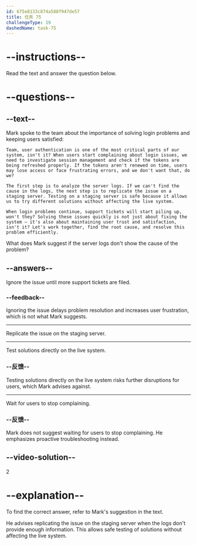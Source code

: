 ```yaml
---
id: 675e8133c874a588f947de57
title: 任务 75
challengeType: 19
dashedName: task-75
---
```


<!-- READING -->

# --instructions--

Read the text and answer the question below.

# --questions--

## --text--

Mark spoke to the team about the importance of solving login problems and keeping users satisfied:

`Team, user authentication is one of the most critical parts of our system, isn't it? When users start complaining about login issues, we need to investigate session management and check if the tokens are being refreshed properly. If the tokens aren't renewed on time, users may lose access or face frustrating errors, and we don't want that, do we?`

`The first step is to analyze the server logs. If we can't find the cause in the logs, the next step is to replicate the issue on a staging server. Testing on a staging server is safe because it allows us to try different solutions without affecting the live system.`

`When login problems continue, support tickets will start piling up, won't they? Solving these issues quickly is not just about fixing the system — it's also about maintaining user trust and satisfaction, isn't it? Let's work together, find the root cause, and resolve this problem efficiently.`

What does Mark suggest if the server logs don't show the cause of the problem?

## --answers--

Ignore the issue until more support tickets are filed.

### --feedback--

Ignoring the issue delays problem resolution and increases user frustration, which is not what Mark suggests.

---

Replicate the issue on the staging server.

---

Test solutions directly on the live system.

### --反馈--

Testing solutions directly on the live system risks further disruptions for users, which Mark advises against.

---

Wait for users to stop complaining.

### --反馈--

Mark does not suggest waiting for users to stop complaining. He emphasizes proactive troubleshooting instead.

## --video-solution--

2

# --explanation--

To find the correct answer, refer to Mark's suggestion in the text.

He advises replicating the issue on the staging server when the logs don't provide enough information. This allows safe testing of solutions without affecting the live system.
